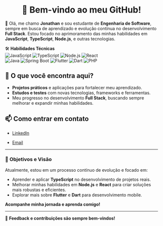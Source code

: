 <h1 align="center">
 🚀 Bem-vindo ao meu GitHub!
</h1>

👋 Olá, me chamo **Jonathan** e sou estudante de **Engenharia de Software**, sempre em busca de aprendizado e evolução contínua no desenvolvimento **Full Stack**. Estou focado no aprimoramento das minhas habilidades em **JavaScript**, **TypeScript**, **Node.js**, e outras tecnologias.


🛠️ **Habilidades Técnicas**  
![JavaScript](https://img.shields.io/badge/-JavaScript-F7DF1E?logo=javascript&logoColor=black&style=flat)  ![TypeScript](https://img.shields.io/badge/-TypeScript-007ACC?logo=typescript&logoColor=white&style=flat)  ![Node.js](https://img.shields.io/badge/-Node.js-339933?logo=node.js&logoColor=white&style=flat)  ![React](https://img.shields.io/badge/-React-61DAFB?logo=react&logoColor=black&style=flat)  
![Java](https://img.shields.io/badge/-Java-007396?logo=java&logoColor=white&style=flat)  ![Spring Boot](https://img.shields.io/badge/-Spring%20Boot-6DB33F?logo=spring-boot&logoColor=white&style=flat)  ![Flutter](https://img.shields.io/badge/-Flutter-02569B?logo=flutter&logoColor=white&style=flat)  ![Dart](https://img.shields.io/badge/-Dart-0175C2?logo=dart&logoColor=white&style=flat) ![PHP](https://img.shields.io/badge/-PHP-777BB4?logo=php&logoColor=white&style=flat)


## 🎯 **O que você encontra aqui?**

- **Projetos práticos** e aplicações para fortalecer meu aprendizado.  
- **Estudos e testes** com novas tecnologias, frameworks e ferramentas.  
- Meu progresso no desenvolvimento **Full Stack**, buscando sempre melhorar e expandir minhas habilidades.

## 📫 **Como entrar em contato**

- [LinkedIn](https://www.linkedin.com/in/jonathanmartinsx/)

- [Email](mailto:jonathancosttasx@gmail.com)

---

### 🌱 **Objetivos e Visão**

Atualmente, estou em um processo contínuo de evolução e focado em:

- Aprender e aplicar **TypeScript** no desenvolvimento de projetos reais.  
- Melhorar minhas habilidades em **Node.js** e **React** para criar soluções mais robustas e eficientes.  
- Explorar mais sobre **Flutter** e **Dart** para desenvolvimento mobile.

**Acompanhe minha jornada e aprenda comigo!**

---


💬 **Feedback e contribuições são sempre bem-vindos!**


<h1>
</h1>


